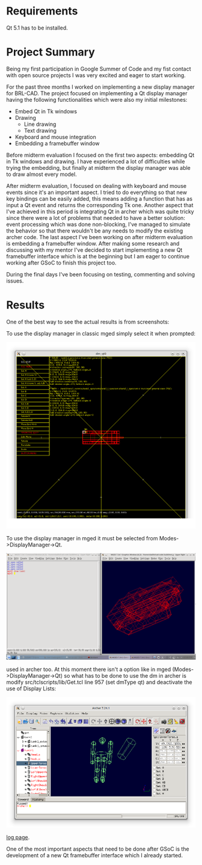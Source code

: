 # Requirements

Qt 5.1 has to be installed.

# Project Summary

Being my first participation in Google Summer of Code and my fist
contact with open source projects I was very excited and eager to start
working.

For the past three months I worked on implementing a new display manager
for BRL-CAD. The project focused on implementing a Qt display manager
having the following functionalities which were also my initial
milestones:

-   Embed Qt in Tk windows
-   Drawing
    -   Line drawing
    -   Text drawing
-   Keyboard and mouse integration
-   Embedding a framebuffer window

Before midterm evaluation I focused on the first two aspects: embedding
Qt in Tk windows and drawing. I have experienced a lot of difficulties
while trying the embedding, but finally at midterm the display manager
was able to draw almost every model.

After midterm evaluation, I focused on dealing with keyboard and mouse
events since it's an important aspect. I tried to do everything so that
new key bindings can be easily added, this means adding a function that
has as input a Qt event and returns the corresponding Tk one. Another
aspect that I've achieved in this period is integrating Qt in archer
which was quite tricky since there were a lot of problems that needed to
have a better solution: event processing which was done non-blocking,
I've managed to simulate the behavior so that there wouldn't be any
needs to modify the existing archer code. The last aspect I've been
working on after midterm evaluation is embedding a framebuffer window.
After making some research and discussing with my mentor I've decided to
start implementing a new Qt framebuffer interface which is at the
beginning but I am eager to continue working after GSoC to finish this
project too.

During the final days I've been focusing on testing, commenting and
solving issues.

# Results

One of the best way to see the actual results is from screenshots:

To use the display manager in classic mged simply select it when
prompted:

![](../../img/Mged-c.png)

To use the display manager in mged it must be selected from
Modes-&gt;DisplayManager-&gt;Qt.

![](../../img/Mged.png)

used in archer too. At this moment there isn't a option like in mged
(Modes-&gt;DisplayManager-&gt;Qt) so what has to be done to use the dm
in archer is modify src/tclscripts/lib/Get.tcl line 957 (set dmType qt)
and deactivate the use of Display Lists:

![](../../img/Archer.png)

[log page](Logs.md).


One of the most important aspects that need to be done after GSoC is the
development of a new Qt framebuffer interface which I already started.
